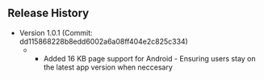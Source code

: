 ## Release History
- Version 1.0.1 (Commit: dd115868228b8edd6002a6a08ff404e2c825c334)
  - - Added 16 KB page support for Android - Ensuring users stay on the latest app version when neccesary

